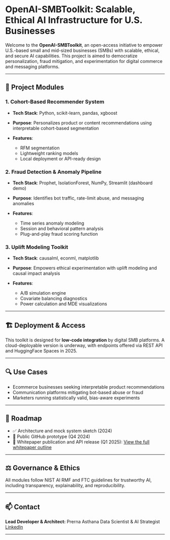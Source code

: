 # OpenAI-SMBToolkit: Scalable, Ethical AI Infrastructure for U.S. Businesses

Welcome to the **OpenAI-SMBToolkit**, an open-access initiative to empower U.S.-based small and mid-sized businesses (SMBs) with scalable, ethical, and secure AI capabilities. This project is aimed to democratize personalization, fraud mitigation, and experimentation for digital commerce and messaging platforms.

---

## 📌 Project Modules

### 1. Cohort-Based Recommender System

* **Tech Stack**: Python, scikit-learn, pandas, xgboost
* **Purpose**: Personalizes product or content recommendations using interpretable cohort-based segmentation
* **Features**:

  * RFM segmentation
  * Lightweight ranking models
  * Local deployment or API-ready design

### 2. Fraud Detection & Anomaly Pipeline

* **Tech Stack**: Prophet, IsolationForest, NumPy, Streamlit (dashboard demo)
* **Purpose**: Identifies bot traffic, rate-limit abuse, and messaging anomalies
* **Features**:

  * Time series anomaly modeling
  * Session and behavioral pattern analysis
  * Plug-and-play fraud scoring function

### 3. Uplift Modeling Toolkit

* **Tech Stack**: causalml, econml, matplotlib
* **Purpose**: Empowers ethical experimentation with uplift modeling and causal impact analysis
* **Features**:

  * A/B simulation engine
  * Covariate balancing diagnostics
  * Power calculation and MDE visualizations

---

## 🏗 Deployment & Access

This toolkit is designed for **low-code integration** by digital SMB platforms. A cloud-deployable version is underway, with endpoints offered via REST API and HuggingFace Spaces in 2025.

---

## 🔍 Use Cases

* Ecommerce businesses seeking interpretable product recommendations
* Communication platforms mitigating bot-based abuse or fraud
* Marketers running statistically valid, bias-aware experiments

---

## 🧭 Roadmap

* ✅ Architecture and mock system sketch (2024)
* 🔄 Public GitHub prototype (Q4 2024)
* 📄 Whitepaper publication and API release (Q1 2025): [View the full whitepaper outline](docs/WHITEPAPER_OUTLINE.md)


---

## ⚖️ Governance & Ethics

All modules follow NIST AI RMF and FTC guidelines for trustworthy AI, including transparency, explainability, and reproducibility.

---

## 📫 Contact

**Lead Developer & Architect:** Prerna Asthana
Data Scientist & AI Strategist
[LinkedIn](https://www.linkedin.com/in/prerna-asthana) 

---

